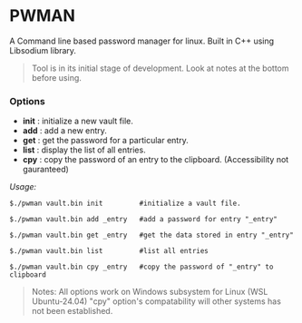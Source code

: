 # PWMAN

A Command line based password manager for linux. Built in C++ using Libsodium library.

> Tool is in its initial stage of development. Look at notes at the bottom before using.

### Options
- **init** : initialize a new vault file.
- **add** : add a new entry.
- **get** : get the password for a particular entry.
- **list** : display the list of all entries.
- **cpy** : copy the password of an entry to the clipboard. (Accessibility not gauranteed)

*Usage:*
```
$./pwman vault.bin init         #initialize a vault file.

$./pwman vault.bin add _entry   #add a password for entry "_entry"

$./pwman vault.bin get _entry   #get the data stored in entry "_entry"

$./pwman vault.bin list         #list all entries

$./pwman vault.bin cpy _entry   #copy the password of "_entry" to clipboard
```

> Notes:
> All options work on Windows subsystem for Linux (WSL Ubuntu-24.04)
> "cpy" option's compatability will other systems has not been established.
